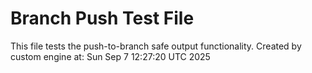 # Branch Push Test File
This file tests the push-to-branch safe output functionality.
Created by custom engine at: Sun Sep  7 12:27:20 UTC 2025
